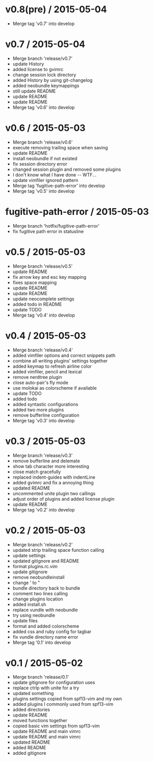 
v0.8(pre) / 2015-05-04
==================

  * Merge tag 'v0.7' into develop

v0.7 / 2015-05-04
=================

  * Merge branch 'release/v0.7'
  * update History
  * added license to gvimrc
  * change session lock directory
  * added History by using git-changelog
  * added neobundle keymappings
  * still update README
  * update README
  * update README
  * Merge tag 'v0.6' into develop

v0.6 / 2015-05-03
=================

  * Merge branch 'release/v0.6'
  * execute removing trailing space when saving
  * update README
  * install neobundle if not existed
  * fix session directory error
  * changed session plugin and removed some plugins
  * I don't know what I have done -- WTF...
  * update vimfiler ignored pattern
  * Merge tag 'fugitive-path-error' into develop
  * Merge tag 'v0.5' into develop

fugitive-path-error / 2015-05-03
================================

  * Merge branch 'hotfix/fugitive-path-error'
  * fix fugitive path error in statusline

v0.5 / 2015-05-03
=================

  * Merge branch 'release/v0.5'
  * update README
  * fix arrow key and esc key mapping
  * fixes space mapping
  * update README
  * update README
  * update neocomplete settings
  * added todo in README
  * update TODO
  * Merge tag 'v0.4' into develop

v0.4 / 2015-05-03
=================

  * Merge branch 'release/v0.4'
  * added vimfiler options and correct snippets path
  * combine all writing plugins' settings together
  * added keymap to refresh airline color
  * added vimfiler, pencil and lexical
  * remove nerdtree plugin
  * close auto-pair's fly mode
  * use molokai as colorscheme if available
  * update TODO
  * added todo
  * added syntastic configurations
  * added two more plugins
  * remove bufferline configuration
  * Merge tag 'v0.3' into develop

v0.3 / 2015-05-03
=================

  * Merge branch 'release/v0.3'
  * remove bufferline and delemate
  * show tab character more interesting
  * close match gracefully
  * replaced indent-guides with indentLine
  * added gvimrc and fix a annoying thing
  * updated README
  * uncommented unite plugin two callings
  * adjust order of plugins and added license plugin
  * update README
  * Merge tag 'v0.2' into develop

v0.2 / 2015-05-03
=================

  * Merge branch 'release/v0.2'
  * updated strip trailing space function calling
  * update settings
  * updated gitignore and README
  * format plugins.rc.vim
  * update gitignore
  * remove neobundleinstall
  * change \' to "
  * bundle directory back to bundle
  * comment two lines calling
  * change plugins location
  * added install.sh
  * replace vundle with neobundle
  * try using neobundle
  * update files
  * format and added colorscheme
  * added css and ruby config for tagbar
  * fix vundle directory name error
  * Merge tag '0.1' into develop

v0.1 / 2015-05-02
=================

  * Merge branch 'release/0.1'
  * update gitignore for configuration uses
  * replace ctrlp with unite for a try
  * updated something
  * plugins settings copied from spf13-vim and my own
  * added plugins I commonly used from spf13-vim
  * added directories
  * update README
  * moved functions together
  * copied basic vim settings from spf13-vim
  * update README and main vimrc
  * update README and main vimrc
  * updated README
  * added README
  * added gitignore
